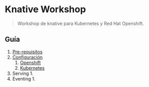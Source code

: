 # Knative Workshop

> Workshop de knative para Kubernetes y Red Hat Openshift. 

## Guía
1. [Pre-requisitos](docs/pre-requisitos.md)
2. [Configuración](docs/configuracion.md)
   1. [Openshift](docs/configuracion.md#Openshift)
   2. [Kubernetes](docs/configuracion.md#Kubernetes)
3. Serving
   1. 
4. Eventing
   1. 